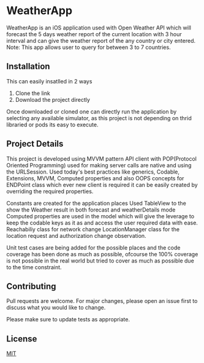 # WeatherApp
WeatherApp is an iOS application used with Open Weather API which will forecast the 5 days weather report of the current location with 3 hour interval and can give the weather report of the any country or city entered.
Note: This app allows user to query for between 3 to 7 countries.

## Installation
This can easily insatlled in 2 ways
1. Clone the link
2. Download the project directly

Once downloaded or cloned one can directly run the application by selecting any available simulator, as this project is not depending on thrid libraried or pods its easy to execute.

## Project Details
This project is developed using MVVM pattern
API client with POP(Protocol Oriented Programming) used for making server calls are native and using the URLSession.
Used today's best practices like generics, Codable, Extensions, MVVM, Computed properties and also OOPS concepts for ENDPoint class which ever new client is required it can be easily created by overriding the required properties.

Constants are created for the application places
Used TableView to the show the Weather result in both forecast and weatherDetails mode
Computed properties are used in the model which will give the leverage to keep the codable keys as it as and access the user required data with ease.
Reachabiliy class for network change
LocationManager class for the location request and authorization change observation.

Unit test cases are being added for the possible places and the code coverage has been done as much as possible, ofcourse the 100% coverage is not possible in the real world but tried to cover as much as possible due to the time constraint.

## Contributing
Pull requests are welcome. For major changes, please open an issue first to discuss what you would like to change.

Please make sure to update tests as appropriate.

## License
[MIT](https://choosealicense.com/licenses/mit/)
